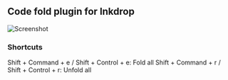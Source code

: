 ## Code fold plugin for Inkdrop

![Screenshot](https://raw.githubusercontent.com/moyicat/inkdrop-code-fold/master/Screenshot.png)

### Shortcuts

Shift + Command + e / Shift + Control + e: Fold all
Shift + Command + r / Shift + Control + r: Unfold all